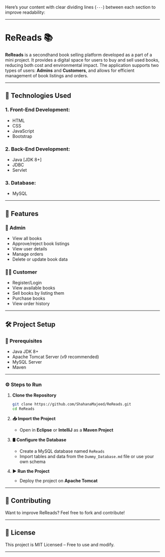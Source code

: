 Here’s your content with clear dividing lines (`---`) between each section to improve readability:

---

# ReReads 📚

**ReReads** is a secondhand book selling platform developed as a part of a mini project. It provides a digital space for users to buy and sell used books, reducing both cost and environmental impact. The application supports two types of users: **Admins** and **Customers**, and allows for efficient management of book listings and orders.

---

## 🔧 Technologies Used

### 1. Front-End Development:

* HTML
* CSS
* JavaScript
* Bootstrap

### 2. Back-End Development:

* Java \[JDK 8+]
* JDBC
* Servlet

### 3. Database:

* MySQL

---

## 📁 Features

### 👤 Admin

* View all books
* Approve/reject book listings
* View user details
* Manage orders
* Delete or update book data

### 🧑‍💼 Customer

* Register/Login
* View available books
* Sell books by listing them
* Purchase books
* View order history

---

## 🛠️ Project Setup

### 📌 Prerequisites

* Java JDK 8+
* Apache Tomcat Server (v9 recommended)
* MySQL Server
* Maven

---

### ⚙️ Steps to Run

1. **Clone the Repository**

   ```bash
   git clone https://github.com/ShahanaMajeed/ReReads.git
   cd ReReads
   ```

2. **📥 Import the Project**

   * Open in **Eclipse** or **IntelliJ** as a **Maven Project**

3. **🛢️ Configure the Database**

   * Create a MySQL database named `ReReads`
   * Import tables and data from the `Dummy_Database.md` file or use your own schema

4. **▶️ Run the Project**

   * Deploy the project on **Apache Tomcat**

---

## 📩 Contributing

Want to improve ReReads? Feel free to fork and contribute!

---

## 📜 License

This project is MIT Licensed – Free to use and modify.

---

